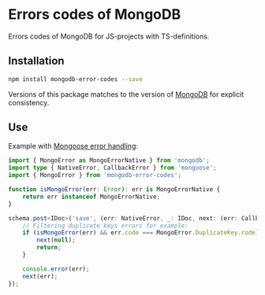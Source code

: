# Errors codes of MongoDB

Errors codes of MongoDB for JS-projects with TS-definitions.

## Installation

```sh
npm install mongodb-error-codes --save
```

Versions of this package matches to the version of [MongoDB](https://github.com/mongodb/mongo) for explicit consistency.

## Use

Example with [Mongoose error handling](https://mongoosejs.com/docs/middleware.html#error-handling-middleware):
```ts
import { MongoError as MongoErrorNative } from 'mongodb';
import type { NativeError, CallbackError } from 'mongoose';
import { MongoError } from 'mongodb-error-codes';

function isMongoError(err: Error): err is MongoErrorNative {
    return err instanceof MongoErrorNative;
}

schema.post<IDoc>('save', (err: NativeError, _: IDoc, next: (err: CallbackError) => void) => {
    // Filtering duplicate keys errors for example:
    if (isMongoError(err) && err.code === MongoError.DuplicateKey.code) {
        next(null);
        return;
    }

    console.error(err);
    next(err);
});
```
